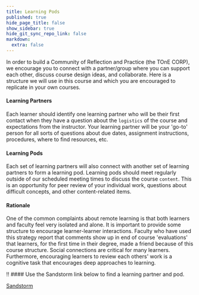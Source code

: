 ```yaml
---
title: Learning Pods
published: true
hide_page_title: false
show_sidebar: true
hide_git_sync_repo_link: false
markdown:
  extra: false
---
```


In order to build a Community of Reflection and Practice (the TOnE CORP), we encourage you to connect with a partner/group where you can support each other, discuss course design ideas, and collaborate. Here is a structure we will use in this course and which you are encouraged to replicate in your own courses.

#### Learning Partners

Each learner should identify one learning partner who will be their first contact when they have a question about the `logistics` of the course and expectations from the instructor. Your learning partner will be your 'go-to' person for all sorts of questions about due dates, assignment instructions, procedures, where to find resources, etc.

#### Learning Pods

Each set of learning partners will also connect with another set of learning partners to form a learning pod. Learning pods should meet regularly outside of our scheduled meeting times to discuss the course `content`. This is an opportunity for peer review of your individual work, questions about difficult concepts, and other content-related items.

#### Rationale
One of the common complaints about remote learning is that both learners and faculty feel very isolated and alone. It is important to provide some structure to encourage learner-learner interactions. Faculty who have used this strategy report that comments show up in end of course 'evaluations' that learners, for the first time in their degree, made a friend because of this course structure. Social connections are critical for many learners. Furthermore, encouraging learners to review each others' work is a cognitive task that encourages deep approaches to learning.

!! #### Use the Sandstorm link below to find a learning partner and pod.

<a class="embedly-card" data-card-controls="0" href="http://bit.ly/tonepods">Sandstorm</a>
<script async src="//cdn.embedly.com/widgets/platform.js" charset="UTF-8"></script>
